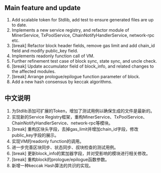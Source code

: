 ##  Main feature and update

1. Add scalable token for Stdlib, add test to ensure generated files are up to date.
2. Implements a new service registry, and refactor module of MinerService, TxPoolService, ChainNotifyHandlerService, network-rpc etc.
3. [break] Refactor block header fields, remove gas limit and add chain_id field and modify public_key field.
4. Implements readonly function call of VM.
5. Further refinement test case of block sync, state sync, and uncle check.
6. [break] Update accumulator field of block_info, and related changes to the affected modules.
7. [break] Arrange prologue/epilogue function parameter of block.
8. Add a new hash consensus by keccak algorithms.



## 中文说明

1. 为Stdlib添加可扩展的Token，增加了测试用例以确保生成的文件是最新的。
2. 实现新的Service Registry框架，重构MinerService、TxPoolService、ChainNotifyHandlerService、network-rpc等模块。
3. [break] 重构区块头字段，去掉gas_limit并增加chain_id字段，修改public_key字段的展示。
4. 实现VM的readonly function的调用。
5. 进一步完善区块同步、状态同步、叔块检查的测试用例。
6. [break] 更新block_info的累加器字段，并对受影响的模块进行相关修改。
7. [break] 重构block的prologue/epilogue函数参数。
8. 新增一种keccak Hash算法的共识的实现。
